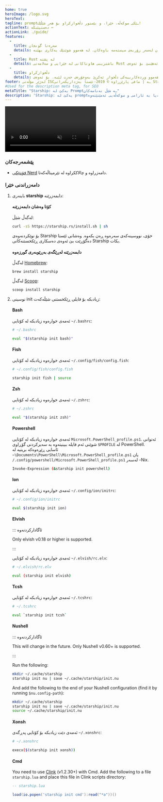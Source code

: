 ```yaml
---
home: true
heroImage: /logo.svg
heroText:
tagline: promptـێکی سوکەڵە، خێرا، و بێسنور دڵخوازکراو بۆ هەر شێڵێک!
actionText: دەستپێبکە ←
actionLink: ./guide/
features:
  - 
    title: سەرەتا گونجان
    details: کاردەکات لەسەر زۆربەی شێڵە باوەکان لەسەر زۆربەی سیستەمە باوەکان. لە هەموو شوێنێک بەکاری بهێنە!
  - 
    title: Rust لە پشتە
    details: باشترینی هاوتاکانی لە خێرایی و سەلامەتی Rust بەکارئەهێنێ بۆ ئەوەی promptـەکەت خێراترین و پشت پێبەستراوین بێ.
  - 
    title: دڵخوازکراو
    details: هەموو وردەکارییەکی دڵخواز ئەکرێ بەوجۆرەی حەزت لێیە، بۆ ئەوەی promptـەکە سوکەڵە بێ و پڕ تایبەتمەندی بێت بەوجۆرەی حەزت لێیە ببێ.
footer: لەژێر مۆڵەتی ISCـە | مافی پارێزراوە © 2019-ئێستا بەژداریکەرانی Starship
#Used for the description meta tag, for SEO
metaTitle: "Starship: یەکێ لە Promptـە شێڵ نەناسەکان"
description: 'Starship: یەکێ لە promptـە سوکەڵە، خێرا، و بێسنور دڵخوازکراوەکان بۆ هەر شێڵێک! ئەو زانیارییانە پشان دەدات کە پێویستە، لەوکاتەیا بە ئارامی و سوکەڵەیی ئەمێنێتەوە. Quick installation available for Bash, Fish, ZSH, Ion, Tcsh, Elvish, Nu, Xonsh, Cmd, and PowerShell.'
---
```


<div class="center">
  <video class="demo-video" muted autoplay loop playsinline>
    <source src="/demo.webm" type="video/webm">
    <source src="/demo.mp4" type="video/mp4">
  </video>
</div>

### پێشمەرجەکان

- [فۆنتێکی Nerd](https://www.nerdfonts.com/) دامەزراوە و چالاککراوە لە تێرمیناڵەکەتا.

### دامەزراندنی خێرا

1. باینەری **starship** دابمەزرێنە:


   #### کۆتا وەشان دابمەزرێنە

   لەگەڵ شێڵ:

   ```sh
   curl -sS https://starship.rs/install.sh | sh
   ```

   بۆ نوێکردنەوەی Starship خۆی، نووسینەکەی سەرەوە ڕەن بکەوە. وەشانی ئێستا دەگۆڕێت بێ ئەوەی دەسکاری ڕێکخستنەکانی Starship بکات.


   #### دابمەزرێنە لەڕێگەی بەڕێوبەری گورزەوە

   لەگەڵ [Homebrew](https://brew.sh/):

   ```sh
   brew install starship
   ```

   لەگەڵ [Scoop](https://scoop.sh):

   ```powershell
   scoop install starship
   ```

1. نوسینی init زیادبکە بۆ فایلی ڕێکخستنی شێڵەکەت:


   #### Bash

   ئەمەی خوارەوە زیادبکە لە کۆتایی `~/.bashrc`:

   ```sh
   # ~/.bashrc

   eval "$(starship init bash)"
   ```


   #### Fish

   ئەمەی خوارەوە زیادبکە لە کۆتایی `~/.config/fish/config.fish`:

   ```sh
   # ~/.config/fish/config.fish

   starship init fish | source
   ```


   #### Zsh

   ئەمەی خوارەوە زیادبکە لە کۆتایی `~/.zshrc`:

   ```sh
   # ~/.zshrc

   eval "$(starship init zsh)"
   ```


   #### Powershell

   ئەمەی خوارەوە زیادبکە لە کۆتایی `Microsoft.PowerShell_profile.ps1`. ئەتوانی شوێنی ئەم فایلە ببینیتەوە بە سەیرکردنی گۆڕاوی `$PROFILE` لە PowerShell. ئاسایی ڕێڕەوەکە بریتیە لە `~\Documents\PowerShell\Microsoft.PowerShell_profile.ps1` یان `/.config/powershell/Microsoft.PowerShell_profile.ps1` لەسەر -Nix.

   ```sh
   Invoke-Expression (&starship init powershell)
   ```


   #### Ion

   ئەمەی خوارەوە زیادبکە لە کۆتایی `~/.config/ion/initrc`:

   ```sh
   # ~/.config/ion/initrc

   eval $(starship init ion)
   ```


   #### Elvish

   ::: ئاگادارکردنەوە

   Only elvish v0.18 or higher is supported.

   :::

   ئەمەی خوارەوە زیادبکە لە کۆتایی `~/.elvish/rc.elv`:

   ```sh
   # ~/.elvish/rc.elv

   eval (starship init elvish)
   ```


   #### Tcsh

   ئەمەی خوارەوە زیادبکە لە کۆتایی `~/.tcshrc`:

   ```sh
   # ~/.tcshrc

   eval `starship init tcsh`
   ```


   #### Nushell

   ::: ئاگادارکردنەوە

   This will change in the future. Only Nushell v0.60+ is supported.

   :::

   Run the following:
   ```sh
   mkdir ~/.cache/starship
   starship init nu | save ~/.cache/starship/init.nu
   ```

   And add the following to the end of your Nushell configuration (find it by running `$nu.config-path`):

   ```sh
   mkdir ~/.cache/starship
   starship init nu | save ~/.cache/starship/init.nu
   source ~/.cache/starship/init.nu
   ```

   #### Xonsh

   ئەمەی دێت زیادبکە بۆ کۆتایی پەڕگەی `~/.xonshrc`:

   ```sh
   # ~/.xonshrc

   execx($(starship init xonsh))
   ```


   #### Cmd

   You need to use [Clink](https://chrisant996.github.io/clink/clink.html) (v1.2.30+) with Cmd. Add the following to a file `starship.lua` and place this file in Clink scripts directory:

   ```lua
   -- starship.lua

   load(io.popen('starship init cmd'):read("*a"))()
   ```
